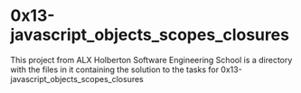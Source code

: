 # 0x13-javascript_objects_scopes_closures #

This project from ALX Holberton Software Engineering School is a directory with the files in it containing the solution to the tasks for 0x13-javascript_objects_scopes_closures
